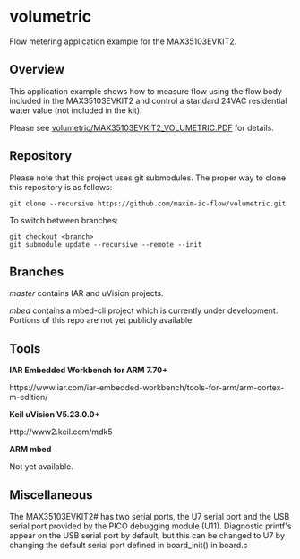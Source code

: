 # volumetric
Flow metering application example for the MAX35103EVKIT2.

## Overview

This application example shows how to measure flow using the flow body included in the MAX35103EVKIT2 and control a standard 24VAC residential water value (not included in the kit).

Please see [volumetric/MAX35103EVKIT2_VOLUMETRIC.PDF](https://github.com/maxim-ic-flow/volumetric/blob/master/MAX35103EVKIT2_VOLUMETRIC.pdf) for details.

## Repository

Please note that this project uses git submodules.  The proper way to clone this repository is as follows:

```
git clone --recursive https://github.com/maxim-ic-flow/volumetric.git
```
To switch between branches:

```
git checkout <branch>
git submodule update --recursive --remote --init
```

## Branches

<i>master</i> contains IAR and uVision projects.
<p><i>mbed</i> contains a mbed-cli project which is currently under development.  Portions of this repo are not yet publicly available.

## Tools

<b>IAR Embedded Workbench for ARM 7.70+</b>
<p>https://www.iar.com/iar-embedded-workbench/tools-for-arm/arm-cortex-m-edition/

<b>Keil uVision V5.23.0.0+</b>
<p>http://www2.keil.com/mdk5

<b>ARM mbed</b>
<p>Not yet available.

## Miscellaneous

The MAX35103EVKIT2# has two serial ports, the U7 serial port and the USB serial port provided by the PICO debugging module (U11).
Diagnostic printf's appear on the USB serial port by default, but this can be changed to U7 by changing the default serial port
defined in board_init() in board.c
